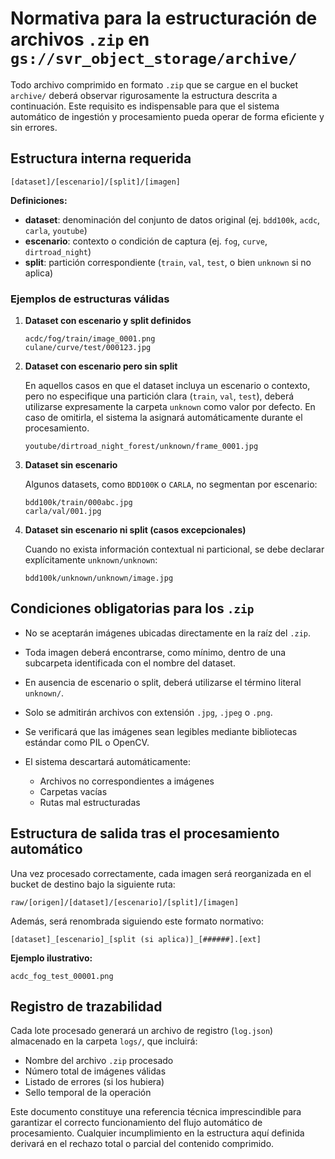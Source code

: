 # **Normativa para la estructuración de archivos `.zip` en `gs://svr_object_storage/archive/`**

Todo archivo comprimido en formato `.zip` que se cargue en el bucket `archive/` deberá observar rigurosamente la estructura descrita a continuación. Este requisito es indispensable para que el sistema automático de ingestión y procesamiento pueda operar de forma eficiente y sin errores.

## **Estructura interna requerida**

```plaintext
[dataset]/[escenario]/[split]/[imagen]
```

**Definiciones:**

* **dataset**: denominación del conjunto de datos original (ej. `bdd100k`, `acdc`, `carla`, `youtube`)
* **escenario**: contexto o condición de captura (ej. `fog`, `curve`, `dirtroad_night`)
* **split**: partición correspondiente (`train`, `val`, `test`, o bien `unknown` si no aplica)

### **Ejemplos de estructuras válidas**

1. **Dataset con escenario y split definidos**

    ```plaintext
    acdc/fog/train/image_0001.png
    culane/curve/test/000123.jpg
    ```

2. **Dataset con escenario pero sin split**

    En aquellos casos en que el dataset incluya un escenario o contexto, pero no especifique una partición clara (`train`, `val`, `test`), deberá utilizarse expresamente la carpeta `unknown` como valor por defecto. En caso de omitirla, el sistema la asignará automáticamente durante el procesamiento.

    ```plaintext
    youtube/dirtroad_night_forest/unknown/frame_0001.jpg
    ```

3. **Dataset sin escenario**

    Algunos datasets, como `BDD100K` o `CARLA`, no segmentan por escenario:

    ```plaintext
    bdd100k/train/000abc.jpg
    carla/val/001.jpg
    ```

4. **Dataset sin escenario ni split (casos excepcionales)**

    Cuando no exista información contextual ni particional, se debe declarar explícitamente `unknown/unknown`:

    ```plaintext
    bdd100k/unknown/unknown/image.jpg
    ```

## **Condiciones obligatorias para los `.zip`**

* No se aceptarán imágenes ubicadas directamente en la raíz del `.zip`.
* Toda imagen deberá encontrarse, como mínimo, dentro de una subcarpeta identificada con el nombre del dataset.
* En ausencia de escenario o split, deberá utilizarse el término literal `unknown/`.
* Solo se admitirán archivos con extensión `.jpg`, `.jpeg` o `.png`.
* Se verificará que las imágenes sean legibles mediante bibliotecas estándar como PIL o OpenCV.
* El sistema descartará automáticamente:

  * Archivos no correspondientes a imágenes
  * Carpetas vacías
  * Rutas mal estructuradas

## **Estructura de salida tras el procesamiento automático**

Una vez procesado correctamente, cada imagen será reorganizada en el bucket de destino bajo la siguiente ruta:

```plaintext
raw/[origen]/[dataset]/[escenario]/[split]/[imagen]
```

Además, será renombrada siguiendo este formato normativo:

```plaintext
[dataset]_[escenario]_[split (si aplica)]_[######].[ext]
```

**Ejemplo ilustrativo:**

```plaintext
acdc_fog_test_00001.png
```

## **Registro de trazabilidad**

Cada lote procesado generará un archivo de registro (`log.json`) almacenado en la carpeta `logs/`, que incluirá:

* Nombre del archivo `.zip` procesado
* Número total de imágenes válidas
* Listado de errores (si los hubiera)
* Sello temporal de la operación

Este documento constituye una referencia técnica imprescindible para garantizar el correcto funcionamiento del flujo automático de procesamiento. Cualquier incumplimiento en la estructura aquí definida derivará en el rechazo total o parcial del contenido comprimido.
